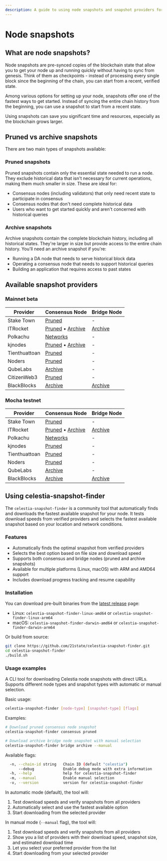 ```yaml
---
description: A guide to using node snapshots and snapshot providers for quick node setup, including how to use the celestia-snapshot-finder tool
---
```


# Node snapshots

## What are node snapshots?

Node snapshots are pre-synced copies of the blockchain state that allow you to get your node up and running quickly without having to sync from genesis. Think of them as checkpoints - instead of processing every single block since the beginning of the chain, you can start from a recent, verified state.

Among various options for setting up your node, snapshots offer one of the fastest ways to get started. Instead of syncing the entire chain history from the beginning, you can use a snapshot to start from a recent state.

Using snapshots can save you significant time and resources, especially as the blockchain grows larger.

## Pruned vs archive snapshots

There are two main types of snapshots available:

### Pruned snapshots

Pruned snapshots contain only the essential state needed to run a node. They exclude historical data that isn't necessary for current operations, making them much smaller in size. These are ideal for:

- Consensus nodes (including validators) that only need recent state to participate in consensus
- Consensus nodes that don't need complete historical data
- Users who want to get started quickly and aren't concerned with historical queries

### Archive snapshots

Archive snapshots contain the complete blockchain history, including all historical states. They're larger in size but provide access to the entire chain history. You'll need an archive snapshot if you're:

- Running a DA node that needs to serve historical block data
- Operating a consensus node that needs to support historical queries
- Building an application that requires access to past states

## Available snapshot providers

### Mainnet beta

| Provider      | Consensus Node                                                                                                                                 | Bridge Node                                                                |
| ------------- | ---------------------------------------------------------------------------------------------------------------------------------------------- | -------------------------------------------------------------------------- |
| Stake Town    | [Pruned](https://services.stake-town.com/home/mainnet/celestia/sync)                                                                           | -                                                                          |
| ITRocket      | [Pruned](https://itrocket.net/services/mainnet/celestia/) • [Archive](https://itrocket.net/services/mainnet/celestia/)                         | [Archive](https://itrocket.net/services/mainnet/celestia/)                 |
| Polkachu      | [Networks](https://polkachu.com/networks/celestia)                     | -                                                                          |
| kjnodes       | [Pruned](https://services.kjnodes.com/mainnet/celestia/snapshot/) • [Archive](https://services.kjnodes.com/mainnet/celestia/snapshot-archive/) | -                                                                          |
| Tienthuattoan | [Pruned](https://services.tienthuattoan.com/mainnet/celestia/snapshot)                                                                         | -                                                                          |
| Noders        | [Pruned](https://noders.services/mainnet-networks/celestia/snapshot/)                                                                          | -                                                                          |
| QubeLabs      | [Archive](https://snaps.qubelabs.io/celestia/)                                                                                                 | -                                                                          |
| CitizenWeb3   | [Pruned](https://staking.citizenweb3.com/chains/celestia?tab=snapshot)                                                                         | -                                                                          |
| BlackBlocks   | [Archive](https://wiki.blackblocks.io/en/public/services/mainnet/celestia)                                                                     | [Archive](https://wiki.blackblocks.io/en/public/services/mainnet/celestia) |

### Mocha testnet

| Provider      | Consensus Node                                                                                                         | Bridge Node                                                                |
| ------------- | ---------------------------------------------------------------------------------------------------------------------- | -------------------------------------------------------------------------- |
| Stake Town    | [Pruned](https://services.stake-town.com/home/testnet/celestia/sync)                                                   | -                                                                          |
| ITRocket      | [Pruned](https://itrocket.net/services/testnet/celestia/) • [Archive](https://itrocket.net/services/testnet/celestia/) | [Archive](https://itrocket.net/services/testnet/celestia/)                 |
| Polkachu      | [Networks](https://polkachu.com/networks/celestia)                                                             | -                                                                          |
| kjnodes       | [Pruned](https://services.kjnodes.com/testnet/celestia/snapshot/)                                                      | -                                                                          |
| Tienthuattoan | [Pruned](https://services.tienthuattoan.com/testnet/celestia/snapshot)                                                 | -                                                                          |
| Noders        | [Pruned](https://noders.services/testnet-networks/celestia/snapshot)                                                   | -                                                                          |
| QubeLabs      | [Archive](https://snaps.qubelabs.io/celestia/)                                                                         | -                                                                          |
| BlackBlocks   | [Archive](https://wiki.blackblocks.io/en/public/services/testnet/celestia)                                             | [Archive](https://wiki.blackblocks.io/en/public/services/testnet/celestia) |

## Using celestia-snapshot-finder

The `celestia-snapshot-finder` is a community tool that automatically finds and downloads the fastest available snapshot for your node. It tests download speeds from verified providers and selects the fastest available snapshot based on your location and network conditions.

### Features

- Automatically finds the optimal snapshot from verified providers
- Selects the best option based on file size and download speed
- Supports both consensus and bridge nodes (pruned and archive snapshots)
- Available for multiple platforms (Linux, macOS) with ARM and AMD64 support
- Includes download progress tracking and resume capability

### Installation

You can download pre-built binaries from the [latest release](https://github.com/21state/celestia-snapshot-finder/releases/latest) page:

- Linux: `celestia-snapshot-finder-linux-amd64` or `celestia-snapshot-finder-linux-arm64`
- macOS: `celestia-snapshot-finder-darwin-amd64` or `celestia-snapshot-finder-darwin-arm64`

Or build from source:

```bash
git clone https://github.com/21state/celestia-snapshot-finder.git
cd celestia-snapshot-finder
./build.sh
```

### Usage examples

A CLI tool for downloading Celestia node snapshots with direct URLs. Supports different node types and snapshot types with automatic or manual selection.

Basic usage:

```bash
celestia-snapshot-finder [node-type] [snapshot-type] [flags]
```

Examples:

```bash
# Download pruned consensus node snapshot
celestia-snapshot-finder consensus pruned

# Download archive bridge node snapshot with manual selection
celestia-snapshot-finder bridge archive --manual
```

Available flags:

```bash
  -n, --chain-id string   Chain ID (default "celestia")
      --debug             Enable debug mode with extra information
  -h, --help              help for celestia-snapshot-finder
  -m, --manual            Enable manual selection
  -v, --version           version for celestia-snapshot-finder
```

In automatic mode (default), the tool will:

1. Test download speeds and verify snapshots from all providers
2. Automatically select and use the fastest available option
3. Start downloading from the selected provider

In manual mode (`--manual` flag), the tool will:

1. Test download speeds and verify snapshots from all providers
2. Show you a list of providers with their download speed, snapshot size, and estimated download time
3. Let you select your preferred provider from the list
4. Start downloading from your selected provider
